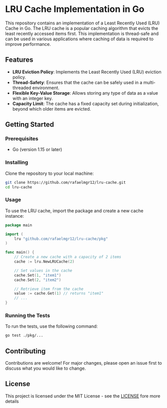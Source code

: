 # LRU Cache Implementation in Go

This repository contains an implementation of a Least Recently Used (LRU) Cache in Go. The LRU cache is a popular caching algorithm that evicts the least recently accessed items first. This implementation is thread-safe and can be used in various applications where caching of data is required to improve performance.

## Features

- **LRU Eviction Policy**: Implements the Least Recently Used (LRU) eviction policy.
- **Thread-Safety**: Ensures that the cache can be safely used in a multi-threaded environment.
- **Flexible Key-Value Storage**: Allows storing any type of data as a value with an integer key.
- **Capacity Limit**: The cache has a fixed capacity set during initialization, beyond which older items are evicted.

## Getting Started

### Prerequisites

- Go (version 1.15 or later)

### Installing

Clone the repository to your local machine:

```bash
git clone https://github.com/rafaelmgr12/lru-cache.git
cd lru-cache
````

### Usage
To use the LRU cache, import the package and create a new cache instance:

```go
package main

import (
    lru "github.com/rafaelmgr12/lru-cache/pkg"
)

func main() {
    // Create a new cache with a capacity of 2 items
    cache := lru.NewLRUCache(2)

    // Set values in the cache
    cache.Set(1, "item1")
    cache.Set(2, "item2")

    // Retrieve item from the cache
    value := cache.Get(1) // returns "item1"
    // ...
}
```

### Running the Tests
To run the tests, use the following command:

```bash
go test ./pkg/...

```
## Contributing

Contributions are welcome! For major changes, please open an issue first to discuss what you would like to change.

## License 
This project is licensed under the MIT License - see the [LICENSE](LICENSE) fore more details
